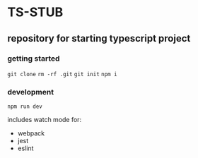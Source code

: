 # TS-STUB
## repository for starting typescript project

### getting started
`git clone`
`rm -rf .git`
`git init`
`npm i`

### development
`npm run dev`

includes watch mode for:

- webpack
- jest
- eslint
